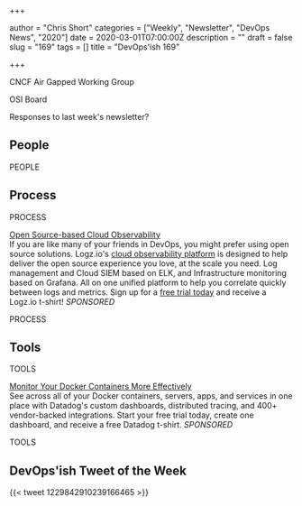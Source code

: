 +++

author = "Chris Short"
categories = ["Weekly", "Newsletter", "DevOps News", "2020"]
date = 2020-03-01T07:00:00Z
description = ""
draft = false
slug = "169"
tags = []
title = "DevOps'ish 169"

+++

CNCF Air Gapped Working Group

OSI Board

Responses to last week's newsletter?

## People

PEOPLE

## Process

PROCESS

[Open Source-based Cloud Observability](https://logz.io/freeshirt/?utm_source=podcast&utm_medium=devopish&utm_campaign=freeshirt)  
If you are like many of your friends in DevOps, you might prefer using open source solutions. Logz.io's [cloud observability platform](https://logz.io/freeshirt/?utm_source=podcast&utm_medium=devopish&utm_campaign=freeshirt) is designed to help deliver the open source experience you love, at the scale you need. Log management and Cloud SIEM based on ELK, and Infrastructure monitoring based on Grafana. All on one unified platform to help you correlate quickly between logs and metrics. Sign up for a [free trial today](https://logz.io/freeshirt/?utm_source=podcast&utm_medium=devopish&utm_campaign=freeshirt) and receive a Logz.io t-shirt! *SPONSORED*

PROCESS

## Tools

TOOLS

[Monitor Your Docker Containers More Effectively](https://www.datadoghq.com/dg/monitor/docker-benefits-ts/?utm_source=Advertisement&utm_medium=Advertisement&utm_campaign=DevOpsish-Newsletter02&utm_content=Docker)  
See across all of your Docker containers, servers, apps, and services in one place with Datadog's custom dashboards, distributed tracing, and 400+ vendor-backed integrations. Start your free trial today, create one dashboard, and receive a free Datadog t-shirt. *SPONSORED*

TOOLS

## DevOps'ish Tweet of the Week

{{< tweet 1229842910239166465 >}}
